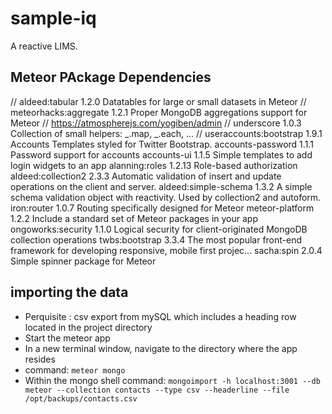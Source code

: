 # sample-iq
A reactive LIMS.

## Meteor PAckage Dependencies
// aldeed:tabular          1.2.0  Datatables for large or small datasets in Meteor
// meteorhacks:aggregate   1.2.1  Proper MongoDB aggregations support for Meteor
// https://atmospherejs.com/yogiben/admin
// underscore              1.0.3  Collection of small helpers: _.map, _.each, ...
// useraccounts:bootstrap  1.9.1  Accounts Templates styled for Twitter Bootstrap.
accounts-password     1.1.1  Password support for accounts
accounts-ui           1.1.5  Simple templates to add login widgets to an app
alanning:roles        1.2.13  Role-based authorization
aldeed:collection2    2.3.3  Automatic validation of insert and update operations on the client and server.
aldeed:simple-schema  1.3.2  A simple schema validation object with reactivity. Used by collection2 and autoform.
iron:router           1.0.7  Routing specifically designed for Meteor
meteor-platform       1.2.2  Include a standard set of Meteor packages in your app
ongoworks:security    1.1.0  Logical security for client-originated MongoDB collection operations
twbs:bootstrap        3.3.4  The most popular front-end framework for developing responsive, mobile first projec...
sacha:spin            2.0.4  Simple spinner package for Meteor



## importing the data
* Perquisite : csv export from mySQL which includes a heading row located in the project directory
* Start the meteor app
* In a new terminal window, navigate to the directory where the app resides
* command: `meteor mongo`
* Within the mongo shell command: 
`mongoimport -h localhost:3001 --db meteor --collection contacts --type csv --headerline --file /opt/backups/contacts.csv`
